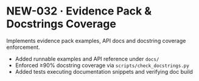 # NEW-032 · Evidence Pack & Docstrings Coverage

Implements evidence pack examples, API docs and docstring coverage enforcement.

- Added runnable examples and API reference under `docs/`
- Enforced ≥90% docstring coverage via `scripts/check_docstrings.py`
- Added tests executing documentation snippets and verifying doc build

